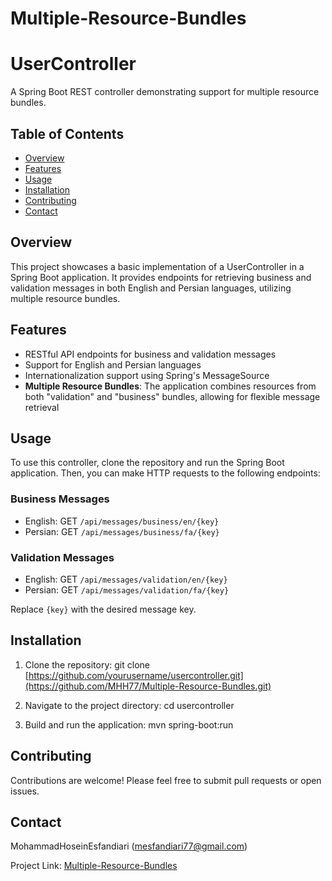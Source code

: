 ﻿# Multiple-Resource-Bundles
# UserController

A Spring Boot REST controller demonstrating support for multiple resource bundles.

## Table of Contents
- [Overview](#overview)
- [Features](#features)
- [Usage](#usage)
- [Installation](#installation)
- [Contributing](#contributing)
- [Contact](#contact)

## Overview

This project showcases a basic implementation of a UserController in a Spring Boot application. It provides endpoints for retrieving business and validation messages in both English and Persian languages, utilizing multiple resource bundles.

## Features

- RESTful API endpoints for business and validation messages
- Support for English and Persian languages
- Internationalization support using Spring's MessageSource
- **Multiple Resource Bundles**: The application combines resources from both "validation" and "business" bundles, allowing for flexible message retrieval

## Usage

To use this controller, clone the repository and run the Spring Boot application. Then, you can make HTTP requests to the following endpoints:

### Business Messages

- English: GET `/api/messages/business/en/{key}`
- Persian: GET `/api/messages/business/fa/{key}`

### Validation Messages

- English: GET `/api/messages/validation/en/{key}`
- Persian: GET `/api/messages/validation/fa/{key}`

Replace `{key}` with the desired message key.

## Installation

1. Clone the repository:
git clone [https://github.com/yourusername/usercontroller.git](https://github.com/MHH77/Multiple-Resource-Bundles.git)

3. Navigate to the project directory:
cd usercontroller

4. Build and run the application:
mvn spring-boot:run

## Contributing

Contributions are welcome! Please feel free to submit pull requests or open issues.


## Contact

MohammadHoseinEsfandiari (mesfandiari77@gmail.com)

Project Link: [Multiple-Resource-Bundles](https://github.com/MHH77/Multiple-Resource-Bundles.git)
